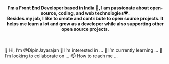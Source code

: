 
<h4 align="center">
I'm a Front End Developer based in India 🙏, I am passionate about open-source, coding, and web technologies❤️. <br />
	Besides my job, I like to create and contribute to open source projects. It helps me learn a lot and grow as a developer while also supporting other open source projects.
</h4>
<br>


👋 Hi, I’m @DipinJayarajan
👀 I’m interested in ...
🌱 I’m currently learning ...
💞️ I’m looking to collaborate on ...
📫 How to reach me ...

<!---
DipinJayarajan/DipinJayarajan is a ✨ special ✨ repository because its `README.md` (this file) appears on your GitHub profile.
You can click the Preview link to take a look at your changes.
--->
